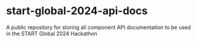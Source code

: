 # start-global-2024-api-docs
A public repository for storing all component API documentation to be used in the START Global 2024 Hackathon
